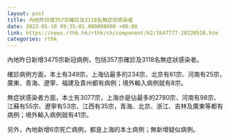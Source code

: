 ```yaml
---
layout: post
title: 內地昨日增357宗確診及3118名無症狀感染者
date: 2022-05-10 09:35:01.000000000 +08:00
link: https://news.rthk.hk/rthk/ch/component/k2/1647777-20220510.htm
categories: rthk
---
```


內地昨日新增3475宗新冠病例，包括357宗確診及3118名無症狀感染者。

確診病例方面，本土有349宗，上海佔最多的234宗、北京有61宗、河南有25宗，廣東、青海、遼寧、福建及貴州都有病例；境外輸入病例就有8宗。

無症狀感染者方面，本土有3077宗，上海亦是佔最多的2780宗、河南有98宗、江蘇有55宗、遼寧有53宗、江西有35宗，青海、北京、浙江、吉林及廣東等都有病例；境外輸入病例就有41宗。

另外，內地新增6宗死亡病例，都是上海的本土病例；無新增疑似病例。
